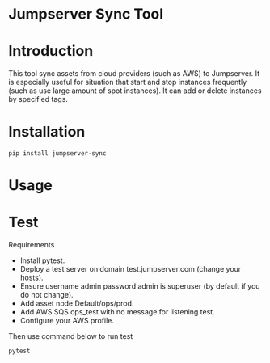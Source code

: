 Jumpserver Sync Tool
====================

# Introduction

This tool sync assets from cloud providers (such as AWS) to Jumpserver. It is especially useful for situation that start and stop instances frequently (such as use large amount of spot instances). It can add or delete instances by specified tags.

# Installation

```
pip install jumpserver-sync
```

# Usage


# Test

Requirements

- Install pytest.
- Deploy a test server on domain test.jumpserver.com (change your hosts).
- Ensure username admin password admin is superuser (by default if you do not change).
- Add asset node Default/ops/prod.
- Add AWS SQS ops_test with no message for listening test.
- Configure your AWS profile.

Then use command below to run test
```
pytest
```
